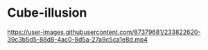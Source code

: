 # Cube-illusion

https://user-images.githubusercontent.com/87379681/233822620-39c3b5d5-88d8-4ac0-8d5a-27a9c5ca1e8d.mp4

